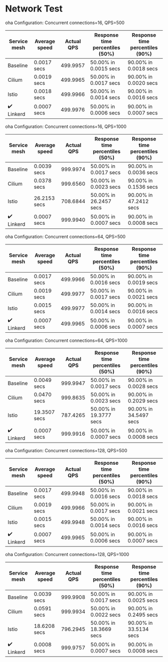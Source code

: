 # Network Test

oha Configuration: Concurrent connections=16, QPS=500

| Service mesh | Average speed | Actual QPS | Response time percentiles (50%) | Response time percentiles (90%) |
| ------------ | ------------- | ---------- | ------------------------------- | ------------------------------- |
| Baseline  | 0.0017 secs | 499.9957 | 50.00% in 0.0015 secs | 90.00% in 0.0018 secs    |
| Cilium    | 0.0019 secs | 499.9965 | 50.00% in 0.0017 secs | 90.00% in 0.0020 secs    |
| Istio     | 0.0018 secs | 499.9966 | 50.00% in 0.0014 secs | 90.00% in 0.0016 secs    |
| :heavy_check_mark: Linkerd   | 0.0007 secs | 499.9976 | 50.00% in 0.0006 secs | 90.00% in 0.0007 secs    |

oha Configuration: Concurrent connections=16, QPS=1000

| Service mesh | Average speed | Actual QPS | Response time percentiles (50%) | Response time percentiles (90%) |
| ------------ | ------------- | ---------- | ------------------------------- | ------------------------------- |
| Baseline  | 0.0039 secs | 999.9974 | 50.00% in 0.0017 secs | 90.00% in 0.0036 secs    |
| Cilium    | 0.0378 secs | 999.6560 | 50.00% in 0.0023 secs | 90.00% in 0.1536 secs    |
| Istio     | 26.2153 secs | 708.6844 | 50.00% in 26.2457 secs | 90.00% in 47.2412 secs    |
| :heavy_check_mark: Linkerd   | 0.0007 secs | 999.9940 | 50.00% in 0.0007 secs | 90.00% in 0.0008 secs    |

oha Configuration: Concurrent connections=64, QPS=500

| Service mesh | Average speed | Actual QPS | Response time percentiles (50%) | Response time percentiles (90%) |
| ------------ | ------------- | ---------- | ------------------------------- | ------------------------------- |
| Baseline  | 0.0017 secs | 499.9966 | 50.00% in 0.0016 secs | 90.00% in 0.0019 secs    |
| Cilium    | 0.0019 secs | 499.9977 | 50.00% in 0.0017 secs | 90.00% in 0.0021 secs    |
| Istio     | 0.0015 secs | 499.9977 | 50.00% in 0.0014 secs | 90.00% in 0.0016 secs    |
| :heavy_check_mark: Linkerd   | 0.0007 secs | 499.9965 | 50.00% in 0.0006 secs | 90.00% in 0.0007 secs    |

oha Configuration: Concurrent connections=64, QPS=1000

| Service mesh | Average speed | Actual QPS | Response time percentiles (50%) | Response time percentiles (90%) |
| ------------ | ------------- | ---------- | ------------------------------- | ------------------------------- |
| Baseline  | 0.0049 secs | 999.9947 | 50.00% in 0.0017 secs | 90.00% in 0.0028 secs    |
| Cilium    | 0.0470 secs | 999.8635 | 50.00% in 0.0023 secs | 90.00% in 0.2029 secs    |
| Istio     | 19.3507 secs | 787.4265 | 50.00% in 19.3777 secs | 90.00% in 34.5497 secs    |
| :heavy_check_mark: Linkerd   | 0.0007 secs | 999.9916 | 50.00% in 0.0007 secs | 90.00% in 0.0008 secs    |

oha Configuration: Concurrent connections=128, QPS=500

| Service mesh | Average speed | Actual QPS | Response time percentiles (50%) | Response time percentiles (90%) |
| ------------ | ------------- | ---------- | ------------------------------- | ------------------------------- |
| Baseline  | 0.0017 secs | 499.9948 | 50.00% in 0.0016 secs | 90.00% in 0.0018 secs    |
| Cilium    | 0.0019 secs | 499.9966 | 50.00% in 0.0017 secs | 90.00% in 0.0021 secs    |
| Istio     | 0.0015 secs | 499.9948 | 50.00% in 0.0014 secs | 90.00% in 0.0016 secs    |
| :heavy_check_mark: Linkerd   | 0.0007 secs | 499.9965 | 50.00% in 0.0006 secs | 90.00% in 0.0007 secs    |

oha Configuration: Concurrent connections=128, QPS=1000

| Service mesh | Average speed | Actual QPS | Response time percentiles (50%) | Response time percentiles (90%) |
| ------------ | ------------- | ---------- | ------------------------------- | ------------------------------- |
| Baseline  | 0.0039 secs | 999.9908 | 50.00% in 0.0017 secs | 90.00% in 0.0025 secs    |
| Cilium    | 0.0591 secs | 999.9934 | 50.00% in 0.0022 secs | 90.00% in 0.2495 secs    |
| Istio     | 18.6208 secs | 796.2945 | 50.00% in 18.3669 secs | 90.00% in 33.5134 secs    |
| :heavy_check_mark: Linkerd   | 0.0008 secs | 999.9757 | 50.00% in 0.0007 secs | 90.00% in 0.0008 secs    |